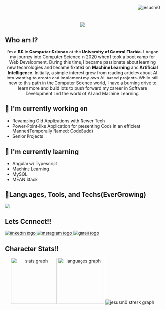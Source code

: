 
<p align="right"> <img src="https://komarev.com/ghpvc/?username=jesusm0&label=Profile%20views&color=red&style=flat" alt="jesusm0" /> </p>
<h1 align="center">
    <img src="https://readme-typing-svg.herokuapp.com/?font=Righteous&size=35&center=true&color=F75305&vCenter=true&width=1000&height=70&lines=+🙌+¡+Bienienvenidos+!+🙌+My+Name+is+Jesus+Molina!;" />
</h1>

## Who am I?
<p align="center">I'm a <b>BS</b> in <b>Computer Science</b> at the <b>University of Central Florida</b>. I began my journey into Computer Science in 2020 when I took a boot camp for Web Development. During this time, I became passionate about learning new technologies and became fixated on <b>Machine Learning</b> and <b>Artificial Intelligence</b>. Initially, a simple interest grew from reading articles about AI into wanting  to create and implement my own AI-based projects. While still new to this path in the Computer Science world, I have a burning drive to learn more and build lots to push forward my career in Software Development and the world of AI and Machine Learning.</p>

## 🔭 I'm currently working on

- Revamping Old Applications with Newer Tech
- Power-Point-like Application for presenting Code in an efficient Manner(Temporaily Named: CodeBudd)
- Senior Projects

## 🌱 I'm currently learning

- Angular w/ Typescript
- Machine Learning
- MySQL
- MEAN Stack

## 🤖Languages, Tools, and Techs(EverGrowing)
<p align="left">
  <a href="https://skillicons.dev">
    <img src="https://skillicons.dev/icons?i=c,java,py,html,css,javascript,typescript,angular,nodejs,npm,linux,windows,apple,git" />
  </a>
</p>

## Lets Connect!!
<p align="left">
  <!-- Linkedin Logo --> 
  <a href="www.linkedin.com/in/jesus-m0lina" target="_blank">
    <img src="https://skillicons.dev/icons?i=linkedin" alt="linkedin logo"  />
  </a>

  <!-- instagram Logo --> 
  <a href="https://www.instagram.com/_theonlychuycho_" target="_blank">
    <img src="https://skillicons.dev/icons?i=instagram" alt="instagram logo"  />
  </a>

  <!-- Gmail Logo -->
  <a href="mailto:jes.mol1978@gmail.com" target="_blank">
    <img src="https://skillicons.dev/icons?i=gmail" alt="gmail logo"  />
  </a>
</p>

## Character Stats!!
<div align="center">
<img src="https://github-readme-stats.vercel.app/api?username=JesusM0&hide_title=false&hide_rank=false&show_icons=true&include_all_commits=true&count_private=true&disable_animations=false&theme=dark&locale=en&hide_border=false&custom_title=Jesus%20Molina's%20GitHub%20Stats" height="150" alt="stats graph"  />
<img src="https://github-readme-stats.vercel.app/api/top-langs?username=JesusM0&locale=en&hide_title=false&layout=compact&card_width=320&langs_count=5&theme=dark&hide_border=false&custom_title=Coding%20Languages" height="150" alt="languages graph"  />
<img src="https://github-readme-streak-stats.herokuapp.com/?user=jesusm0&theme=dark" 
       alt="jesusm0 streak graph" />
</div>






